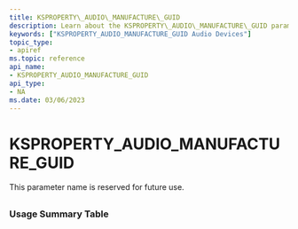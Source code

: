 ```yaml
---
title: KSPROPERTY\_AUDIO\_MANUFACTURE\_GUID
description: Learn about the KSPROPERTY\_AUDIO\_MANUFACTURE\_GUID parameter. This parameter name is reserved for future use.
keywords: ["KSPROPERTY_AUDIO_MANUFACTURE_GUID Audio Devices"]
topic_type:
- apiref
ms.topic: reference
api_name:
- KSPROPERTY_AUDIO_MANUFACTURE_GUID
api_type:
- NA
ms.date: 03/06/2023
---
```



# KSPROPERTY\_AUDIO\_MANUFACTURE\_GUID


This parameter name is reserved for future use.

## <span id="ddk_ksproperty_audio_manufacture_guid_ks"></span><span id="DDK_KSPROPERTY_AUDIO_MANUFACTURE_GUID_KS"></span>


### <span id="Usage_Summary_Table"></span><span id="usage_summary_table"></span><span id="USAGE_SUMMARY_TABLE"></span>Usage Summary Table

 

 





